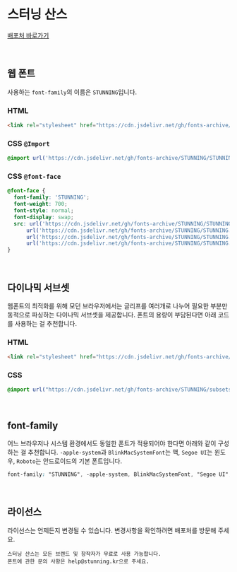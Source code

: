 # 스터닝 산스

[배포처 바로가기](https://www.loud.kr/campaign/promo/stunning-font)

&nbsp;

## 웹 폰트

사용하는 `font-family`의 이름은 `STUNNING`입니다.

### HTML

```html
<link rel="stylesheet" href="https://cdn.jsdelivr.net/gh/fonts-archive/STUNNING/STUNNING.css" type="text/css"/>
```

### CSS `@Import`

```css
@import url('https://cdn.jsdelivr.net/gh/fonts-archive/STUNNING/STUNNING.css');
```

### CSS `@font-face`

```css
@font-face {
  font-family: 'STUNNING';
  font-weight: 700;
  font-style: normal;
  font-display: swap;
  src: url('https://cdn.jsdelivr.net/gh/fonts-archive/STUNNING/STUNNING.woff2') format('woff2'),
      url('https://cdn.jsdelivr.net/gh/fonts-archive/STUNNING/STUNNING.woff') format('woff'),
      url('https://cdn.jsdelivr.net/gh/fonts-archive/STUNNING/STUNNING.otf') format('opentype'),
      url('https://cdn.jsdelivr.net/gh/fonts-archive/STUNNING/STUNNING.ttf') format('truetype');
}
```

&nbsp;

## 다이나믹 서브셋

웹폰트의 최적화를 위해 모던 브라우저에서는 글리프를 여러개로 나누어 필요한 부분만 동적으로 파싱하는 다이나믹 서브셋을 제공합니다. 폰트의 용량이 부담된다면 아래 코드를 사용하는 걸 추천합니다.

### HTML

```html
<link rel="stylesheet" href="https://cdn.jsdelivr.net/gh/fonts-archive/STUNNING/subsets/STUNNING-dynamic-subset.css" type="text/css"/>
```

### CSS

```css
@import url("https://cdn.jsdelivr.net/gh/fonts-archive/STUNNING/subsets/STUNNING-dynamic-subset.css");
```

&nbsp;

## font-family

어느 브라우저나 시스템 환경에서도 동일한 폰트가 적용되어야 한다면 아래와 같이 구성하는 걸 추천합니다. `-apple-system`과 `BlinkMacSystemFont`는 맥, `Segoe UI`는 윈도우, `Roboto`는 안드로이드의 기본 폰트입니다.

```css
font-family: "STUNNING", -apple-system, BlinkMacSystemFont, "Segoe UI",Roboto, Oxygen, Ubuntu, Cantarell, "Open Sans", "Helvetica Neue", sans-serif;
```

&nbsp;

## 라이선스

라이선스는 언제든지 변경될 수 있습니다. 변경사항을 확인하려면 배포처를 방문해 주세요.

```
스터닝 산스는 모든 브랜드 및 창작자가 무료로 사용 가능합니다.
폰트에 관한 문의 사항은 help@stunning.kr으로 주세요.
```
